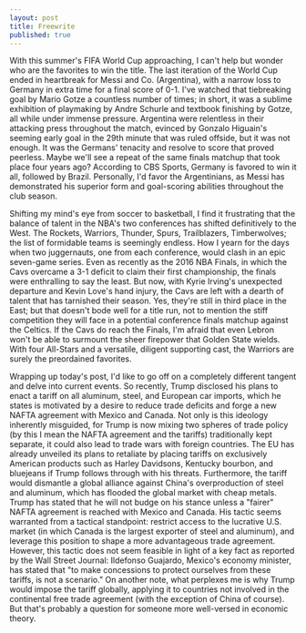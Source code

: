 ```yaml
---
layout: post
title: Freewrite
published: true
---
```


With this summer's FIFA World Cup approaching, I can't help but wonder who are the favorites to win the title. The last iteration of the World Cup ended in heartbreak for Messi and Co. (Argentina), with a narrow loss to Germany in extra time for a final score of 0-1. I've watched that tiebreaking goal by Mario Gotze a countless number of times; in short, it was a sublime exhibition of playmaking by Andre Schurle and textbook finishing by Gotze, all while under immense pressure. Argentina were relentless in their attacking press throughout the match, evinced by Gonzalo Higuain's seeming early goal in the 29th minute that was ruled offside, but it was not enough. It was the Germans' tenacity and resolve to score that proved peerless. Maybe we'll see a repeat of the same finals matchup that took place four years ago? According to CBS Sports, Germany is favored to win it all, followed by Brazil. Personally, I'd favor the Argentinians, as Messi has demonstrated his superior form and goal-scoring abilities throughout the club season.

Shifting my mind's eye from soccer to basketball, I find it frustrating that the balance of talent in the NBA's two conferences has shifted definitively to the West. The Rockets, Warriors, Thunder, Spurs, Trailblazers, Timberwolves; the list of formidable teams is seemingly endless. How I yearn for the days when two juggernauts, one from each conference, would clash in an epic seven-game series. Even as recently as the 2016 NBA Finals, in which the Cavs overcame a 3-1 deficit to claim their first championship, the finals were enthralling to say the least. But now, with Kyrie Irving's unexpected departure and Kevin Love's hand injury, the Cavs are left with a dearth of talent that has tarnished their season. Yes, they're still in third place in the East; but that doesn't bode well for a title run, not to mention the stiff competition they will face in a potential conference finals matchup against the Celtics. If the Cavs do reach the Finals, I'm afraid that even Lebron won't be able to surmount the sheer firepower that Golden State wields. With four All-Stars and a versatile, diligent supporting cast, the Warriors are surely the preordained favorites.

Wrapping up today's post, I'd like to go off on a completely different tangent and delve into current events. So recently, Trump disclosed his plans to enact a tariff on all aluminum, steel, and European car imports, which he states is motivated by a desire to reduce trade deficits and forge a new NAFTA agreement with Mexico and Canada. Not only is this ideology inherently misguided, for Trump is now mixing two spheres of trade policy (by this I mean the NAFTA agreement and the tariffs) traditionally kept separate, it could also lead to trade wars with foreign countries. The EU has already unveiled its plans to retaliate by placing tariffs on exclusively American products such as Harley Davidsons, Kentucky bourbon, and bluejeans if Trump follows through with his threats. Furthermore, the tariff would dismantle a global alliance against China's overproduction of steel and aluminum, which has flooded the global market with cheap metals. Trump has stated that he will not budge on his stance unless a "fairer" NAFTA agreement is reached with Mexico and Canada. His tactic seems warranted from a tactical standpoint: restrict access to the lucrative U.S. market (in which Canada is the largest exporter of steel and aluminum), and leverage this position to shape a more advantageous trade agreement. However, this tactic does not seem feasible in light of a key fact as reported by the Wall Street Journal: Ildefonso Guajardo, Mexico's economy minister, has stated that "to make concessions to protect ourselves from these tariffs, is not a scenario." On another note, what perplexes me is why Trump would impose the tariff globally, applying it to countries not involved in the continental free trade agreement (with the exception of China of course). But that's probably a question for someone more well-versed in economic theory.
